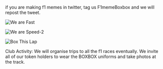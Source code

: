
if you are making f1 memes in twitter, tag us F1memeBoxbox and we will repost the tweet.

![We are Fast](https://github.com/starsseed/memetoken/assets/146839166/c01e6b15-edc7-49af-835a-c2699a696403)


![We are Speed-2](https://github.com/starsseed/memetoken/assets/146839166/2be37894-410a-49e4-b409-a0106b3de7ec)



![Box This Lap](https://github.com/starsseed/memetoken/assets/146839166/826289eb-926f-40ec-8d64-d34af81a0585)

Club Activity:
We will organise trips to all the f1 races eventually. We invite all of our token holders to wear the BOXBOX uniforms and take photos at the track.
